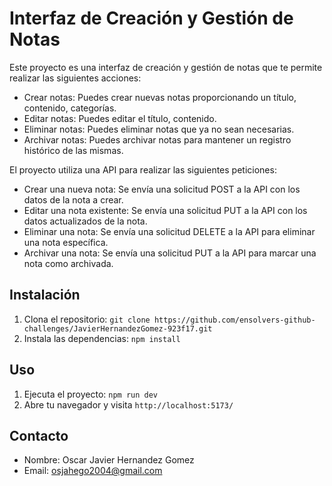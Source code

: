 # Interfaz de Creación y Gestión de Notas

Este proyecto es una interfaz de creación y gestión de notas que te permite realizar las siguientes acciones:

- Crear notas: Puedes crear nuevas notas proporcionando un título, contenido, categorías.
- Editar notas: Puedes editar el título, contenido.
- Eliminar notas: Puedes eliminar notas que ya no sean necesarias.
- Archivar notas: Puedes archivar notas para mantener un registro histórico de las mismas.

El proyecto utiliza una API para realizar las siguientes peticiones:

- Crear una nueva nota: Se envía una solicitud POST a la API con los datos de la nota a crear.
- Editar una nota existente: Se envía una solicitud PUT a la API con los datos actualizados de la nota.
- Eliminar una nota: Se envía una solicitud DELETE a la API para eliminar una nota específica.
- Archivar una nota: Se envía una solicitud PUT a la API para marcar una nota como archivada.

## Instalación

1. Clona el repositorio: `git clone https://github.com/ensolvers-github-challenges/JavierHernandezGomez-923f17.git`
2. Instala las dependencias: `npm install`

## Uso

1. Ejecuta el proyecto: `npm run dev`
2. Abre tu navegador y visita `http://localhost:5173/`



## Contacto

- Nombre: Oscar Javier Hernandez Gomez
- Email: osjahego2004@gmail.com
